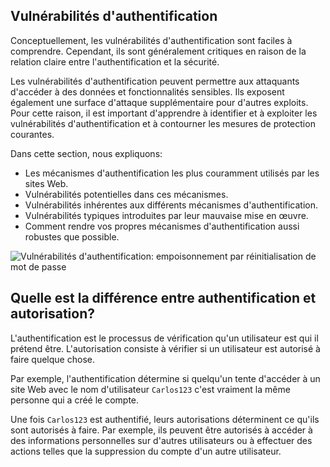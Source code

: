 Vulnérabilités d'authentification
---------------------------------

Conceptuellement, les vulnérabilités d'authentification sont faciles à comprendre. Cependant, ils sont généralement critiques en raison de la relation claire entre l'authentification et la sécurité.

Les vulnérabilités d'authentification peuvent permettre aux attaquants d'accéder à des données et fonctionnalités sensibles. Ils exposent également une surface d'attaque supplémentaire pour d'autres exploits. Pour cette raison, il est important d'apprendre à identifier et à exploiter les vulnérabilités d'authentification et à contourner les mesures de protection courantes.

Dans cette section, nous expliquons:

-   Les mécanismes d'authentification les plus couramment utilisés par les sites Web.
-   Vulnérabilités potentielles dans ces mécanismes.
-   Vulnérabilités inhérentes aux différents mécanismes d'authentification.
-   Vulnérabilités typiques introduites par leur mauvaise mise en œuvre.
-   Comment rendre vos propres mécanismes d'authentification aussi robustes que possible.

![Vulnérabilités d'authentification: empoisonnement par réinitialisation de mot de passe](https://portswigger.net/web-security/images/password-reset-poisoning.svg)


Quelle est la différence entre authentification et autorisation?
----------------------------------------------------------------

L'authentification est le processus de vérification qu'un utilisateur est qui il prétend être. L'autorisation consiste à vérifier si un utilisateur est autorisé à faire quelque chose.

Par exemple, l'authentification détermine si quelqu'un tente d'accéder à un site Web avec le nom d'utilisateur `Carlos123` c'est vraiment la même personne qui a créé le compte.

Une fois `Carlos123` est authentifié, leurs autorisations déterminent ce qu'ils sont autorisés à faire. Par exemple, ils peuvent être autorisés à accéder à des informations personnelles sur d'autres utilisateurs ou à effectuer des actions telles que la suppression du compte d'un autre utilisateur.
